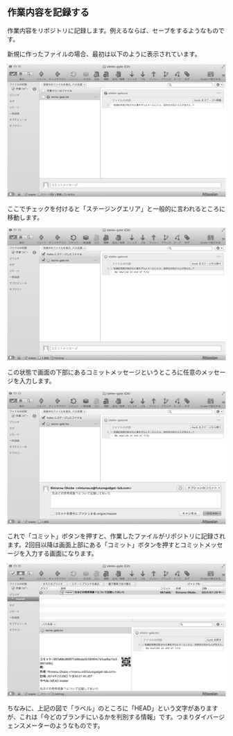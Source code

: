 作業内容を記録する
------------------

作業内容をリポジトリに記録します。例えるならば、セーブをするようなものです。

新規に作ったファイルの場合、最初は以下のように表示されています。

![変更したファイルにチェックを付ける前](images/ch3/git-add-before.jpg)

ここでチェックを付けると「ステージングエリア」と一般的に言われるところに移動します。

![変更したファイルにチェックを付けた後](images/ch3/git-add-after.jpg)

この状態で画面の下部にあるコミットメッセージというところに任意のメッセージを入力します。

![コミットメッセージを入力する前](images/ch3/git-commit-before.jpg)

これで「コミット」ボタンを押すと、作業したファイルがリポジトリに記録されます。2回目以降は画面上部にある「コミット」ボタンを押すとコミットメッセージを入力する画面になります。

![コミットした後](images/ch3/git-commit-after.jpg)

ちなみに、上記の図で「ラベル」のところに「HEAD」という文字がありますが、これは「今どのブランチにいるかを判別する情報」です。つまりダイバージェンスメーターのようなものです。
